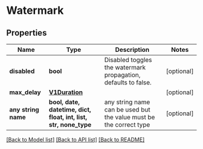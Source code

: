 # Watermark


## Properties
Name | Type | Description | Notes
------------ | ------------- | ------------- | -------------
**disabled** | **bool** | Disabled toggles the watermark propagation, defaults to false. | [optional] 
**max_delay** | [**V1Duration**](V1Duration.md) |  | [optional] 
**any string name** | **bool, date, datetime, dict, float, int, list, str, none_type** | any string name can be used but the value must be the correct type | [optional]

[[Back to Model list]](../README.md#documentation-for-models) [[Back to API list]](../README.md#documentation-for-api-endpoints) [[Back to README]](../README.md)



